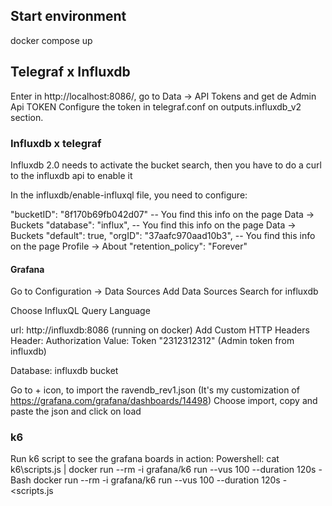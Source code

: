 ## Start environment
docker compose up

## Telegraf x Influxdb
Enter in http://localhost:8086/, go to Data -> API Tokens and get de Admin Api TOKEN
Configure the token in telegraf.conf on outputs.influxdb_v2 section.

### Influxdb x telegraf
Influxdb 2.0 needs to activate the bucket search, then you have to do a curl to the influxdb api to enable it

In the influxdb/enable-influxql file, you need to configure:

"bucketID": "8f170b69fb042d07" -- You find this info on the page Data -> Buckets
"database": "influx", -- You find this info on the page Data -> Buckets
"default": true, 
"orgID": "37aafc970aad10b3", -- You find this info on the page Profile -> About
"retention_policy": "Forever"


#### Grafana
Go to Configuration -> Data Sources
Add Data Sources
Search for influxdb

Choose InfluxQL Query Language

url: http://influxdb:8086 (running on docker)
Add Custom HTTP Headers
Header: Authorization
Value: Token "2312312312" (Admin token from influxdb)

Database: influxdb bucket

Go to + icon, to import the ravendb_rev1.json (It's my customization of https://grafana.com/grafana/dashboards/14498)
Choose import, copy and paste the json and click on load

### k6
Run k6 script to see the grafana boards in action:
Powershell:
cat k6\scripts.js | docker run --rm  -i grafana/k6 run --vus 100 --duration 120s -
Bash
docker run --rm -i grafana/k6 run --vus 100 --duration 120s - <scripts.js